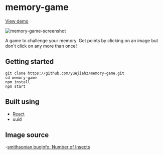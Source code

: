 # memory-game

[View demo](https://yuejiahz.github.io/memory-game/)

![memory-game-screenshot](https://github.com/yuejiahz/memory-game/public/insect-memory-game.png)

A game to challenge your memory. Get points by clicking on an image but don't click on any more than once!

## Getting started

```
git clone https://github.com/yuejiahz/memory-game.git
cd memory-game
npm install
npm start
```

## Built using 
- [React](https://reactjs.org/)
- uuid 

## Image source
-[smithsonian bugInfo: Number of Insects](https://www.si.edu/spotlight/buginfo/bugnos)
